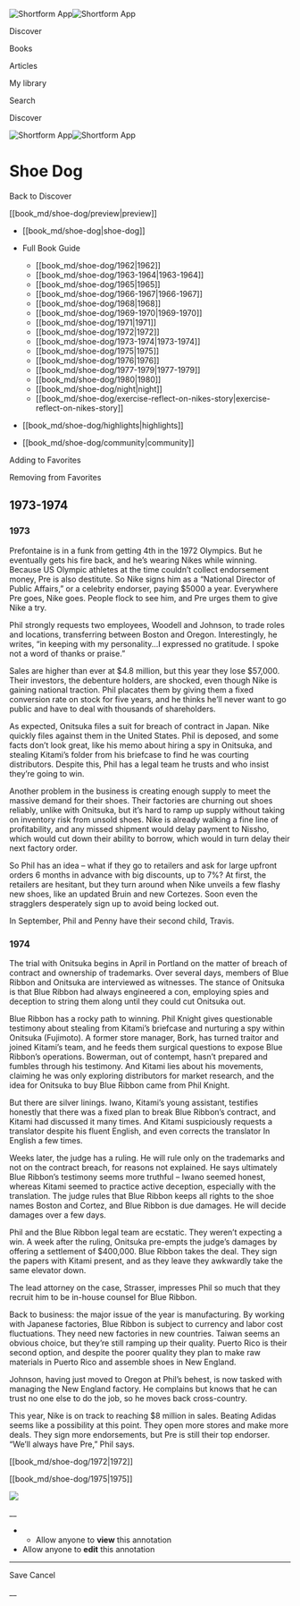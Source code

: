 ![Shortform App](/img/logo.36a2399e.svg)![Shortform App](/img/logo-dark.70c1b072.svg)

Discover

Books

Articles

My library

Search

Discover

![Shortform App](/img/logo.36a2399e.svg)![Shortform App](/img/logo-dark.70c1b072.svg)

# Shoe Dog

Back to Discover

[[book_md/shoe-dog/preview|preview]]

  * [[book_md/shoe-dog|shoe-dog]]
  * Full Book Guide

    * [[book_md/shoe-dog/1962|1962]]
    * [[book_md/shoe-dog/1963-1964|1963-1964]]
    * [[book_md/shoe-dog/1965|1965]]
    * [[book_md/shoe-dog/1966-1967|1966-1967]]
    * [[book_md/shoe-dog/1968|1968]]
    * [[book_md/shoe-dog/1969-1970|1969-1970]]
    * [[book_md/shoe-dog/1971|1971]]
    * [[book_md/shoe-dog/1972|1972]]
    * [[book_md/shoe-dog/1973-1974|1973-1974]]
    * [[book_md/shoe-dog/1975|1975]]
    * [[book_md/shoe-dog/1976|1976]]
    * [[book_md/shoe-dog/1977-1979|1977-1979]]
    * [[book_md/shoe-dog/1980|1980]]
    * [[book_md/shoe-dog/night|night]]
    * [[book_md/shoe-dog/exercise-reflect-on-nikes-story|exercise-reflect-on-nikes-story]]
  * [[book_md/shoe-dog/highlights|highlights]]
  * [[book_md/shoe-dog/community|community]]



Adding to Favorites 

Removing from Favorites 

## 1973-1974

### 1973

Prefontaine is in a funk from getting 4th in the 1972 Olympics. But he eventually gets his fire back, and he’s wearing Nikes while winning. Because US Olympic athletes at the time couldn’t collect endorsement money, Pre is also destitute. So Nike signs him as a “National Director of Public Affairs,” or a celebrity endorser, paying $5000 a year. Everywhere Pre goes, Nike goes. People flock to see him, and Pre urges them to give Nike a try.

Phil strongly requests two employees, Woodell and Johnson, to trade roles and locations, transferring between Boston and Oregon. Interestingly, he writes, “in keeping with my personality...I expressed no gratitude. I spoke not a word of thanks or praise.”

Sales are higher than ever at $4.8 million, but this year they lose $57,000. Their investors, the debenture holders, are shocked, even though Nike is gaining national traction. Phil placates them by giving them a fixed conversion rate on stock for five years, and he thinks he’ll never want to go public and have to deal with thousands of shareholders.

As expected, Onitsuka files a suit for breach of contract in Japan. Nike quickly files against them in the United States. Phil is deposed, and some facts don’t look great, like his memo about hiring a spy in Onitsuka, and stealing Kitami’s folder from his briefcase to find he was courting distributors. Despite this, Phil has a legal team he trusts and who insist they’re going to win.

Another problem in the business is creating enough supply to meet the massive demand for their shoes. Their factories are churning out shoes reliably, unlike with Onitsuka, but it’s hard to ramp up supply without taking on inventory risk from unsold shoes. Nike is already walking a fine line of profitability, and any missed shipment would delay payment to Nissho, which would cut down their ability to borrow, which would in turn delay their next factory order.

So Phil has an idea – what if they go to retailers and ask for large upfront orders 6 months in advance with big discounts, up to 7%? At first, the retailers are hesitant, but they turn around when Nike unveils a few flashy new shoes, like an updated Bruin and new Cortezes. Soon even the stragglers desperately sign up to avoid being locked out.

In September, Phil and Penny have their second child, Travis.

### 1974

The trial with Onitsuka begins in April in Portland on the matter of breach of contract and ownership of trademarks. Over several days, members of Blue Ribbon and Onitsuka are interviewed as witnesses. The stance of Onitsuka is that Blue Ribbon had always engineered a con, employing spies and deception to string them along until they could cut Onitsuka out.

Blue Ribbon has a rocky path to winning. Phil Knight gives questionable testimony about stealing from Kitami’s briefcase and nurturing a spy within Onitsuka (Fujimoto). A former store manager, Bork, has turned traitor and joined Kitami’s team, and he feeds them surgical questions to expose Blue Ribbon’s operations. Bowerman, out of contempt, hasn’t prepared and fumbles through his testimony. And Kitami lies about his movements, claiming he was only exploring distributors for market research, and the idea for Onitsuka to buy Blue Ribbon came from Phil Knight.

But there are silver linings. Iwano, Kitami’s young assistant, testifies honestly that there was a fixed plan to break Blue Ribbon’s contract, and Kitami had discussed it many times. And Kitami suspiciously requests a translator despite his fluent English, and even corrects the translator In English a few times.

Weeks later, the judge has a ruling. He will rule only on the trademarks and not on the contract breach, for reasons not explained. He says ultimately Blue Ribbon’s testimony seems more truthful – Iwano seemed honest, whereas Kitami seemed to practice active deception, especially with the translation. The judge rules that Blue Ribbon keeps all rights to the shoe names Boston and Cortez, and Blue Ribbon is due damages. He will decide damages over a few days.

Phil and the Blue Ribbon legal team are ecstatic. They weren’t expecting a win. A week after the ruling, Onitsuka pre-empts the judge’s damages by offering a settlement of $400,000. Blue Ribbon takes the deal. They sign the papers with Kitami present, and as they leave they awkwardly take the same elevator down.

The lead attorney on the case, Strasser, impresses Phil so much that they recruit him to be in-house counsel for Blue Ribbon.

Back to business: the major issue of the year is manufacturing. By working with Japanese factories, Blue Ribbon is subject to currency and labor cost fluctuations. They need new factories in new countries. Taiwan seems an obvious choice, but they’re still ramping up their quality. Puerto Rico is their second option, and despite the poorer quality they plan to make raw materials in Puerto Rico and assemble shoes in New England.

Johnson, having just moved to Oregon at Phil’s behest, is now tasked with managing the New England factory. He complains but knows that he can trust no one else to do the job, so he moves back cross-country.

This year, Nike is on track to reaching $8 million in sales. Beating Adidas seems like a possibility at this point. They open more stores and make more deals. They sign more endorsements, but Pre is still their top endorser. “We’ll always have Pre,” Phil says.

[[book_md/shoe-dog/1972|1972]]

[[book_md/shoe-dog/1975|1975]]

![](https://bat.bing.com/action/0?ti=56018282&Ver=2&mid=9e73cee7-e180-4c6c-967c-036e23113775&sid=f30c5e70639211ee87d33f0876d93783&vid=f30c9700639211eeb3a75d830392c94f&vids=0&msclkid=N&pi=0&lg=en-US&sw=800&sh=600&sc=24&nwd=1&tl=Shortform%20%7C%20Book&p=https%3A%2F%2Fwww.shortform.com%2Fapp%2Fbook%2Fshoe-dog%2F1973-1974&r=&lt=500&evt=pageLoad&sv=1&rn=117221)

__

  *   * Allow anyone to **view** this annotation
  * Allow anyone to **edit** this annotation



* * *

Save Cancel

__



